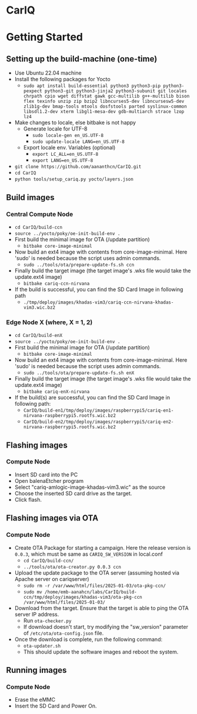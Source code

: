 # CarIQ



# Getting Started
## Setting up the build-machine (one-time)
 * Use Ubuntu 22.04 machine
 * Install the following packages for Yocto
	* `sudo apt install build-essential python3 python3-pip python3-pexpect python3-git python3-jinja2 python3-subunit git locales chrpath cpio wget diffstat gawk gcc-multilib g++-multilib bison flex texinfo unzip zip bzip2 libncurses5-dev libncursesw5-dev zlib1g-dev bmap-tools mtools dosfstools parted syslinux-common libsdl1.2-dev xterm libgl1-mesa-dev gdb-multiarch strace lzop lz4`
 * Make changes to locale, else bitbake is not happy
	* Generate locale for UTF-8
		* `sudo locale-gen en_US.UTF-8`
		* `sudo update-locale LANG=en_US.UTF-8`
	* Export locale env. Variables (optional)
		* `export LC_ALL=en_US.UTF-8`
		* `export LANG=en_US.UTF-8`
 * `git clone https://github.com/aananthcn/CarIQ.git`
 * `cd CarIQ`
 * `python tools/setup_cariq.py yocto/layers.json`


 ## Build images
 ### Central Compute Node
 * `cd CarIQ/build-ccn`
 * `source ../yocto/poky/oe-init-build-env .`
 * First build the minimal image for OTA (/update partition)
   * `bitbake core-image-minimal`
 * Now build an ext4 image with contents from core-image-minimal. Here 'sudo' is needed because the script uses admin commands.
   * `sudo ../tools/ota/prepare-update-fs.sh ccn`
 * Finally build the target image (the target image's .wks file would take the update.ext4 image)
   * `bitbake cariq-ccn-nirvana`
 * If the build is successful, you can find the SD Card Image in following path
   * `./tmp/deploy/images/khadas-vim3/cariq-ccn-nirvana-khadas-vim3.wic.bz2`

### Edge Node X (where, X = 1, 2)
 * `cd CarIQ/build-enX`
 * `source ../yocto/poky/oe-init-build-env .`
 * First build the minimal image for OTA (/update partition)
   * `bitbake core-image-minimal`
 * Now build an ext4 image with contents from core-image-minimal. Here 'sudo' is needed because the script uses admin commands.
   * `sudo ../tools/ota/prepare-update-fs.sh enX`
 * Finally build the target image (the target image's .wks file would take the update.ext4 image)
   * `bitbake cariq-enX-nirvana`
 * If the build(s) are successful, you can find the SD Card Image in following path:
   * `CarIQ/build-en1/tmp/deploy/images/raspberrypi5/cariq-en1-nirvana-raspberrypi5.rootfs.wic.bz2`
   * `CarIQ/build-en2/tmp/deploy/images/raspberrypi5/cariq-en2-nirvana-raspberrypi5.rootfs.wic.bz2`


## Flashing images
### Compute Node
 * Insert SD card into the PC
 * Open balenaEtcher program
 * Select "cariq-amlogic-image-khadas-vim3.wic" as the source
 * Choose the inserted SD card drive as the target.
 * Click flash.

## Flashing images via OTA
### Compute Node
 * Create OTA Package for starting a campaign. Here the release version is `0.0.3`, which must be same as `CARIQ_SW_VERSION` in local.conf
   * `cd CarIQ/build-ccn/`
   * `../tools/ota/ota-creator.py 0.0.3 ccn`
 * Upload the update package to the OTA server (assuming hosted via Apache server on cariqserver)
   * `sudo rm -r /var/www/html/files/2025-01-03/ota-pkg-ccn/`
   * `sudo mv /home/emb-aanahcn/labs/CarIQ/build-ccn/tmp/deploy/images/khadas-vim3/ota-pkg-ccn /var/www/html/files/2025-01-03/`
 * Download from the target. Ensure that the target is able to ping the OTA server IP address.
   * Run `ota-checker.py`
   * If download doesn't start, try modifying the "sw_version" parameter of `/etc/ota/ota-config.json` file.
 * Once the download is complete, run the following command:
   * `ota-updater.sh`
   * This should update the software images and reboot the system.


## Running images
### Compute Node
 * Erase the eMMC
 * Insert the SD Card and Power On.
